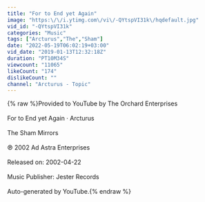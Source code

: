 ```yaml
---
title: "For to End yet Again"
image: "https:\/\/i.ytimg.com\/vi\/-QYtspVI31k\/hqdefault.jpg"
vid_id: "-QYtspVI31k"
categories: "Music"
tags: ["Arcturus","The","Sham"]
date: "2022-05-19T06:02:19+03:00"
vid_date: "2019-01-13T12:32:18Z"
duration: "PT10M34S"
viewcount: "11065"
likeCount: "174"
dislikeCount: ""
channel: "Arcturus - Topic"
---
```

{% raw %}Provided to YouTube by The Orchard Enterprises<br /><br />For to End yet Again · Arcturus<br /><br />The Sham Mirrors<br /><br />℗ 2002 Ad Astra Enterprises<br /><br />Released on: 2002-04-22<br /><br />Music  Publisher: Jester Records<br /><br />Auto-generated by YouTube.{% endraw %}
